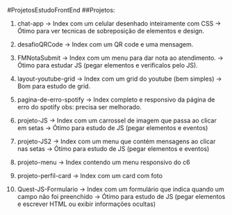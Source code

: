 #ProjetosEstudoFrontEnd
##Projetos:

1) chat-app 
-> Index com um celular desenhado inteiramente com CSS 
-> Ótimo para ver tecnicas de sobreposição de elementos e design.

2) desafioQRCode
-> Index com um QR code e uma mensagem.

3) FMNotaSubmit
-> Index com um menu para dar nota ao atendimento.
-> Ótimo para estudar JS (pegar elementos e verificalos pelo JS).

4) layout-youtube-grid
-> Index com um grid do youtube (bem simples)
-> Bom para estudo de grid.

5) pagina-de-erro-spotify
-> Index completo e responsivo da página de erro do spotify
obs: precisa ser melhorado.

6) projeto-JS
-> Index com um carrossel de imagem que passa ao clicar em setas
-> Ótimo para estudo de JS (pegar elementos e eventos)

7) projeto-JS2
-> Index com um menu que contém mensagens ao clicar nas setas
-> Ótimo para estudo de JS (pegar elementos e eventos)

8) projeto-menu
-> Index contendo um menu responsivo do c6

9) projeto-perfil-card
-> Index com um card com foto

10) Quest-JS-Formulario
-> Index com um formulário que indica quando um campo não foi preenchido
-> Ótimo para estudo de JS (pegar elementos e escrever HTML ou exibir informações ocultas)




